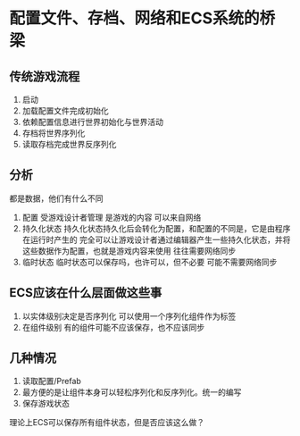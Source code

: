 # 配置文件、存档、网络和ECS系统的桥梁

## 传统游戏流程

1. 启动
2. 加载配置文件完成初始化
3. 依赖配置信息进行世界初始化与世界活动
4. 存档将世界序列化
5. 读取存档完成世界反序列化

## 分析

都是数据，他们有什么不同

1. 配置
   受游戏设计者管理
   是游戏的内容
   可以来自网络
2. 持久化状态
   持久化状态持久化后会转化为配置，和配置的不同是，它是由程序在运行时产生的
   完全可以让游戏设计者通过编辑器产生一些持久化状态，并将这些数据作为配置，也就是游戏内容来使用
   往往需要网络同步
3. 临时状态
   临时状态可以保存吗，也许可以，但不必要
   可能不需要网络同步

## ECS应该在什么层面做这些事

1. 以实体级别决定是否序列化
   可以使用一个序列化组件作为标签
2. 在组件级别
   有的组件可能不应该保存，也不应该同步

## 几种情况

1. 读取配置/Prefab
2. 最方便的是让组件本身可以轻松序列化和反序列化。统一的编写
3. 保存游戏状态

理论上ECS可以保存所有组件状态，但是否应该这么做？
